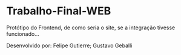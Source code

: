 # Trabalho-Final-WEB
Protótipo do Frontend, de como seria o site, se a integração tivesse funcionado...

Desenvolvido por:
Felipe Gutierre;
Gustavo Geballi

